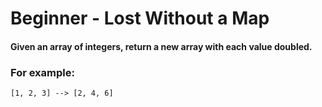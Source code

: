 # Beginner - Lost Without a Map

#### Given an array of integers, return a new array with each value doubled.

### For example:

`[1, 2, 3] --> [2, 4, 6]`